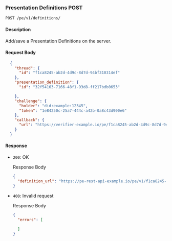 ### Presentation Definitions POST

`POST /pe/v1/definitions/`


#### Description

Add/save a Presentation Definitions on the server.


#### Request Body

  ```json
    {
      "thread": {
        "id": "f1ca8245-ab2d-4d9c-8d7d-94bf310314ef"
      },
      "presentation_definition": {
        "id": "32f54163-7166-48f1-93d8-ff217bdb0653"

      },
      "challenge": {
        "holder": "did:example:12345",
        "token": "1e84250c-25a7-444c-a42b-0a8c43d900e6"
      },
      "callback": {
        "url": "https://verifier-example.io/pe/f1ca8245-ab2d-4d9c-8d7d-94bf310314ef/definitions/32f54163-7166-48f1-93d8-ff217bdb0653/status"
      }
    }
  ```

#### Response

* `200`: OK

  Response Body

    ```json
    {
      "definition_url": "https://pe-rest-api-example.io/pe/v1/f1ca8245-ab2d-4d9c-8d7d-94bf310314ef/definitions/32f54163-7166-48f1-93d8-ff217bdb0653/"
    }
    ```

* `400`: Invalid request

  Response Body

  ```json
  {
    "errors": [
    
    ]
  }
  ```
